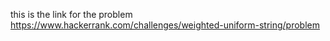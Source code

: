this is the link for the problem 
https://www.hackerrank.com/challenges/weighted-uniform-string/problem